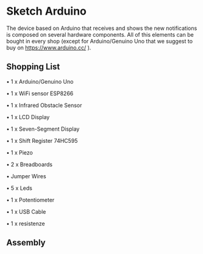 # Sketch Arduino
The device based on Arduino that receives and shows the new notifications is composed on several hardware components. All of this elements can be bought in every shop (except for Arduino/Genuino Uno that we suggest to buy on https://www.arduino.cc/ ).

## Shopping List

•	1 x Arduino/Genuino Uno

•	1 x WiFi sensor ESP8266

•	1 x Infrared Obstacle Sensor

•	1 x LCD Display

•	1 x Seven-Segment Display

•	1 x Shift Register 74HC595

•	1 x Piezo

•	2 x Breadboards

•	Jumper Wires

•	5 x Leds

•	1 x Potentiometer

•	1 x USB Cable

•	1 x resistenze

## Assembly

